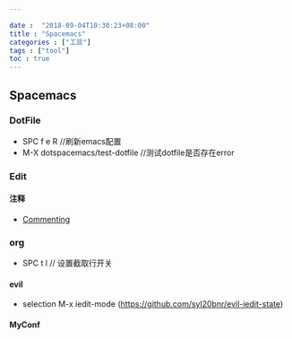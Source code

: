 ```yaml
---

date :  "2018-09-04T10:30:23+08:00" 
title : "Spacemacs" 
categories : ["工具"] 
tags : ["tool"] 
toc : true
---
```


## Spacemacs ##

### DotFile ###
-  SPC f e R   //刷新emacs配置
-  M-X dotspacemacs/test-dotfile  //测试dotfile是否存在error

### Edit ###

#### 注释 ####
- [Commenting](http://spacemacs.org/doc/DOCUMENTATION#commenting) 


### org ###
- SPC t l    // 设置截取行开关

#### evil ####
- selection M-x iedit-mode (https://github.com/syl20bnr/evil-iedit-state)



#### MyConf

```

```

